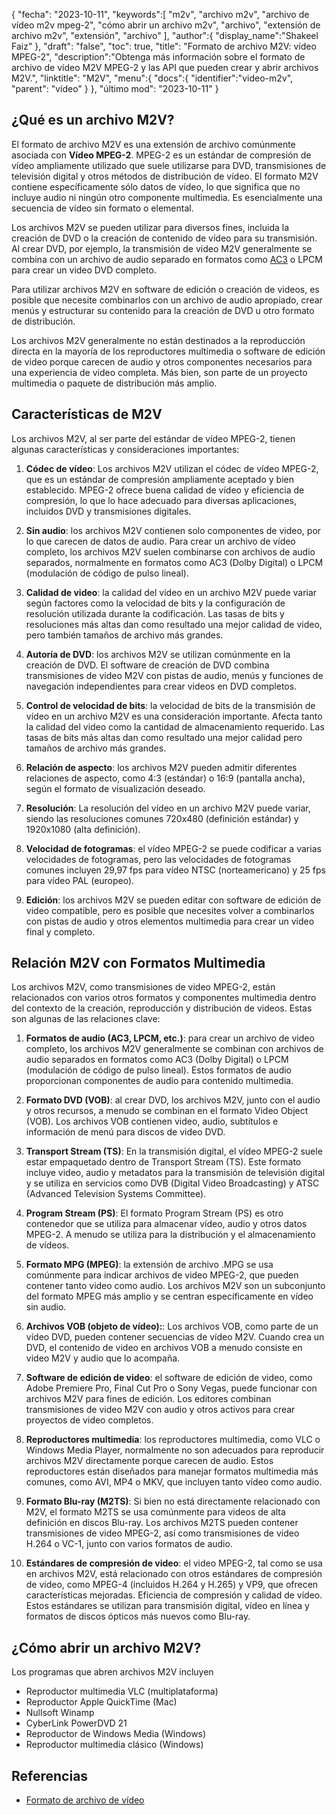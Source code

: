 {
"fecha": "2023-10-11",
   "keywords":[
"m2v",
"archivo m2v",
"archivo de vídeo m2v mpeg-2",
"cómo abrir un archivo m2v",
"archivo",
"extensión de archivo m2v",
"extensión",
"archivo"
],
   "author":{
"display_name":"Shakeel Faiz"
},
"draft": "false",
"toc": true,
"title": "Formato de archivo M2V: vídeo MPEG-2",
   "description":"Obtenga más información sobre el formato de archivo de vídeo M2V MPEG-2 y las API que pueden crear y abrir archivos M2V.",
"linktitle": "M2V",
   "menu":{
      "docs":{
         "identifier":"video-m2v",
"parent": "vídeo"
}
},
"último mod": "2023-10-11"
}

## ¿Qué es un archivo M2V?

El formato de archivo M2V es una extensión de archivo comúnmente asociada con **Vídeo MPEG-2**. MPEG-2 es un estándar de compresión de vídeo ampliamente utilizado que suele utilizarse para DVD, transmisiones de televisión digital y otros métodos de distribución de vídeo. El formato M2V contiene específicamente sólo datos de vídeo, lo que significa que no incluye audio ni ningún otro componente multimedia. Es esencialmente una secuencia de vídeo sin formato o elemental.

Los archivos M2V se pueden utilizar para diversos fines, incluida la creación de DVD o la creación de contenido de vídeo para su transmisión. Al crear DVD, por ejemplo, la transmisión de video M2V generalmente se combina con un archivo de audio separado en formatos como [AC3](/es/audio/ac3/) o LPCM para crear un video DVD completo.

Para utilizar archivos M2V en software de edición o creación de videos, es posible que necesite combinarlos con un archivo de audio apropiado, crear menús y estructurar su contenido para la creación de DVD u otro formato de distribución.

Los archivos M2V generalmente no están destinados a la reproducción directa en la mayoría de los reproductores multimedia o software de edición de video porque carecen de audio y otros componentes necesarios para una experiencia de video completa. Más bien, son parte de un proyecto multimedia o paquete de distribución más amplio.

## Características de M2V

Los archivos M2V, al ser parte del estándar de vídeo MPEG-2, tienen algunas características y consideraciones importantes:

1. **Códec de vídeo**: Los archivos M2V utilizan el códec de vídeo MPEG-2, que es un estándar de compresión ampliamente aceptado y bien establecido. MPEG-2 ofrece buena calidad de vídeo y eficiencia de compresión, lo que lo hace adecuado para diversas aplicaciones, incluidos DVD y transmisiones digitales.
    
















2. **Sin audio**: los archivos M2V contienen solo componentes de video, por lo que carecen de datos de audio. Para crear un archivo de vídeo completo, los archivos M2V suelen combinarse con archivos de audio separados, normalmente en formatos como AC3 (Dolby Digital) o LPCM (modulación de código de pulso lineal).
    
















3. **Calidad de video**: la calidad del video en un archivo M2V puede variar según factores como la velocidad de bits y la configuración de resolución utilizada durante la codificación. Las tasas de bits y resoluciones más altas dan como resultado una mejor calidad de video, pero también tamaños de archivo más grandes.
       

















4. **Autoría de DVD**: los archivos M2V se utilizan comúnmente en la creación de DVD. El software de creación de DVD combina transmisiones de video M2V con pistas de audio, menús y funciones de navegación independientes para crear videos en DVD completos.
    
















5. **Control de velocidad de bits**: la velocidad de bits de la transmisión de vídeo en un archivo M2V es una consideración importante. Afecta tanto la calidad del video como la cantidad de almacenamiento requerido. Las tasas de bits más altas dan como resultado una mejor calidad pero tamaños de archivo más grandes.
    
















6. **Relación de aspecto**: los archivos M2V pueden admitir diferentes relaciones de aspecto, como 4:3 (estándar) o 16:9 (pantalla ancha), según el formato de visualización deseado.
    
















7. **Resolución**: La resolución del vídeo en un archivo M2V puede variar, siendo las resoluciones comunes 720x480 (definición estándar) y 1920x1080 (alta definición).
    
















8. **Velocidad de fotogramas**: el vídeo MPEG-2 se puede codificar a varias velocidades de fotogramas, pero las velocidades de fotogramas comunes incluyen 29,97 fps para vídeo NTSC (norteamericano) y 25 fps para vídeo PAL (europeo).
    
















9. **Edición**: los archivos M2V se pueden editar con software de edición de video compatible, pero es posible que necesites volver a combinarlos con pistas de audio y otros elementos multimedia para crear un video final y completo.

## Relación M2V con Formatos Multimedia

Los archivos M2V, como transmisiones de video MPEG-2, están relacionados con varios otros formatos y componentes multimedia dentro del contexto de la creación, reproducción y distribución de videos. Estas son algunas de las relaciones clave:

1. **Formatos de audio (AC3, LPCM, etc.)**: para crear un archivo de video completo, los archivos M2V generalmente se combinan con archivos de audio separados en formatos como AC3 (Dolby Digital) o LPCM (modulación de código de pulso lineal). Estos formatos de audio proporcionan componentes de audio para contenido multimedia.
    
















2. **Formato DVD (VOB)**: al crear DVD, los archivos M2V, junto con el audio y otros recursos, a menudo se combinan en el formato Video Object (VOB). Los archivos VOB contienen video, audio, subtítulos e información de menú para discos de video DVD.
    
















3. **Transport Stream (TS)**: En la transmisión digital, el vídeo MPEG-2 suele estar empaquetado dentro de Transport Stream (TS). Este formato incluye video, audio y metadatos para la transmisión de televisión digital y se utiliza en servicios como DVB (Digital Video Broadcasting) y ATSC (Advanced Television Systems Committee).
    
















4. **Program Stream (PS)**: El formato Program Stream (PS) es otro contenedor que se utiliza para almacenar vídeo, audio y otros datos MPEG-2. A menudo se utiliza para la distribución y el almacenamiento de vídeos.
    
















5. **Formato MPG (MPEG)**: la extensión de archivo .MPG se usa comúnmente para indicar archivos de video MPEG-2, que pueden contener tanto video como audio. Los archivos M2V son un subconjunto del formato MPEG más amplio y se centran específicamente en vídeo sin audio.
    
















6. **Archivos VOB (objeto de vídeo):**: Los archivos VOB, como parte de un vídeo DVD, pueden contener secuencias de vídeo M2V. Cuando crea un DVD, el contenido de video en archivos VOB a menudo consiste en video M2V y audio que lo acompaña.
    
















7. **Software de edición de video**: el software de edición de video, como Adobe Premiere Pro, Final Cut Pro o Sony Vegas, puede funcionar con archivos M2V para fines de edición. Los editores combinan transmisiones de video M2V con audio y otros activos para crear proyectos de video completos.
    
















8. **Reproductores multimedia**: los reproductores multimedia, como VLC o Windows Media Player, normalmente no son adecuados para reproducir archivos M2V directamente porque carecen de audio. Estos reproductores están diseñados para manejar formatos multimedia más comunes, como AVI, MP4 o MKV, que incluyen tanto vídeo como audio.
    
















9. **Formato Blu-ray (M2TS)**: Si bien no está directamente relacionado con M2V, el formato M2TS se usa comúnmente para videos de alta definición en discos Blu-ray. Los archivos M2TS pueden contener transmisiones de video MPEG-2, así como transmisiones de video H.264 o VC-1, junto con varios formatos de audio.
    
















10. **Estándares de compresión de video**: el video MPEG-2, tal como se usa en archivos M2V, está relacionado con otros estándares de compresión de video, como MPEG-4 (incluidos H.264 y H.265) y VP9, que ofrecen características mejoradas. Eficiencia de compresión y calidad de vídeo. Estos estándares se utilizan para transmisión digital, vídeo en línea y formatos de discos ópticos más nuevos como Blu-ray.

## ¿Cómo abrir un archivo M2V?

Los programas que abren archivos M2V incluyen

- Reproductor multimedia VLC (multiplataforma)
- Reproductor Apple QuickTime (Mac)
- Nullsoft Winamp
- CyberLink PowerDVD 21
- Reproductor de Windows Media (Windows)
- Reproductor multimedia clásico (Windows)

## Referencias
* [Formato de archivo de vídeo](https://en.wikipedia.org/wiki/Video_file_format)

